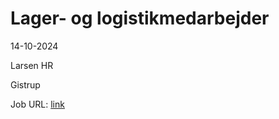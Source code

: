 # Lager- og logistikmedarbejder
14-10-2024

Larsen HR

Gistrup

Job URL: [link](https://candidate.hr-manager.net/ApplicationInit.aspx?cid=2279&ProjectId=143655&DepartmentId=18989&MediaId=4614)


